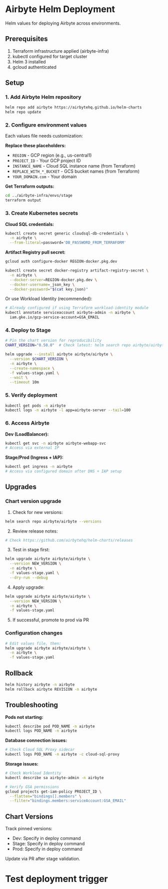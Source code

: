 # Airbyte Helm Deployment

Helm values for deploying Airbyte across environments.

## Prerequisites

1. Terraform infrastructure applied (airbyte-infra)
2. kubectl configured for target cluster
3. Helm 3 installed
4. gcloud authenticated

## Setup

### 1. Add Airbyte Helm repository

```bash
helm repo add airbyte https://airbytehq.github.io/helm-charts
helm repo update
```

### 2. Configure environment values

Each values file needs customization:

**Replace these placeholders:**
- `REGION` - GCP region (e.g., us-central1)
- `PROJECT_ID` - Your GCP project ID
- `INSTANCE_NAME` - Cloud SQL instance name (from Terraform)
- `REPLACE_WITH_*_BUCKET` - GCS bucket names (from Terraform)
- `YOUR_DOMAIN.com` - Your domain

**Get Terraform outputs:**
```bash
cd ../airbyte-infra/envs/stage
terraform output
```

### 3. Create Kubernetes secrets

**Cloud SQL credentials:**
```bash
kubectl create secret generic cloudsql-db-credentials \
  -n airbyte \
  --from-literal=password='DB_PASSWORD_FROM_TERRAFORM'
```

**Artifact Registry pull secret:**
```bash
gcloud auth configure-docker REGION-docker.pkg.dev

kubectl create secret docker-registry artifact-registry-secret \
  -n airbyte \
  --docker-server=REGION-docker.pkg.dev \
  --docker-username=_json_key \
  --docker-password="$(cat key.json)"
```

Or use Workload Identity (recommended):
```bash
# Already configured if using Terraform workload-identity module
kubectl annotate serviceaccount airbyte-admin -n airbyte \
  iam.gke.io/gcp-service-account=GSA_EMAIL
```

### 4. Deploy to Stage

```bash
# Pin the chart version for reproducibility
CHART_VERSION="0.50.0"  # Check latest: helm search repo airbyte/airbyte

helm upgrade --install airbyte airbyte/airbyte \
  --version $CHART_VERSION \
  -n airbyte \
  --create-namespace \
  -f values-stage.yaml \
  --wait \
  --timeout 10m
```

### 5. Verify deployment

```bash
kubectl get pods -n airbyte
kubectl logs -n airbyte -l app=airbyte-server --tail=100
```

### 6. Access Airbyte

**Dev (LoadBalancer):**
```bash
kubectl get svc -n airbyte airbyte-webapp-svc
# Access via external IP
```

**Stage/Prod (Ingress + IAP):**
```bash
kubectl get ingress -n airbyte
# Access via configured domain after DNS + IAP setup
```

## Upgrades

### Chart version upgrade

1. Check for new versions:
```bash
helm search repo airbyte/airbyte --versions
```

2. Review release notes:
```bash
# Check https://github.com/airbytehq/helm-charts/releases
```

3. Test in stage first:
```bash
helm upgrade airbyte airbyte/airbyte \
  --version NEW_VERSION \
  -n airbyte \
  -f values-stage.yaml \
  --dry-run --debug
```

4. Apply upgrade:
```bash
helm upgrade airbyte airbyte/airbyte \
  --version NEW_VERSION \
  -n airbyte \
  -f values-stage.yaml
```

5. If successful, promote to prod via PR

### Configuration changes

```bash
# Edit values file, then:
helm upgrade airbyte airbyte/airbyte \
  -n airbyte \
  -f values-stage.yaml
```

## Rollback

```bash
helm history airbyte -n airbyte
helm rollback airbyte REVISION -n airbyte
```

## Troubleshooting

**Pods not starting:**
```bash
kubectl describe pod POD_NAME -n airbyte
kubectl logs POD_NAME -n airbyte
```

**Database connection issues:**
```bash
# Check Cloud SQL Proxy sidecar
kubectl logs POD_NAME -n airbyte -c cloud-sql-proxy
```

**Storage issues:**
```bash
# Check Workload Identity
kubectl describe sa airbyte-admin -n airbyte

# Verify GSA permissions
gcloud projects get-iam-policy PROJECT_ID \
  --flatten="bindings[].members" \
  --filter="bindings.members:serviceAccount:GSA_EMAIL"
```

## Chart Versions

Track pinned versions:
- Dev: Specify in deploy command
- Stage: Specify in deploy command
- Prod: Specify in deploy command

Update via PR after stage validation.

# Test deployment trigger
